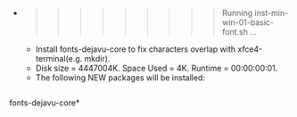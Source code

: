 * >>>>>>>>> Running inst-min-win-01-basic-font.sh ...
  * Install fonts-dejavu-core to fix characters overlap with xfce4-terminal(e.g. mkdir).
  * Disk size = 4447004K. Space Used = 4K. Runtime = 00:00:00:01.
  * The following NEW packages will be installed:
  ```bash
fonts-dejavu-core*
  ```
